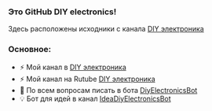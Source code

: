 ### Это GitHub DIY electronics!
Здесь расположены исходники с канала [DIY электроника](https://t.me/DIYelectronics23)
### Основное:
- ⚡ Мой канал в [DIY электроника](https://t.me/DIYelectronics23)
- ⚡ Мой канал на Rutube [DIY электроника](https://rutube.ru/channel/46650767)
- 💬 По всем вопросам писать в бота [DiyElectronicsBot](https://t.me/DiyElectronics_Bot)
- 💡 Бот для идей в канал [IdeaDiyElectronicsBot](https://t.me/Idea_diy_electronics_bot)

<!--
Мой ТГ: https://t.me/DIYelectronics23
Rutube: https://rutube.ru/channel/46650767
Телеграм-бот: https://t.me/DiyElectronics_Bot
--!>
